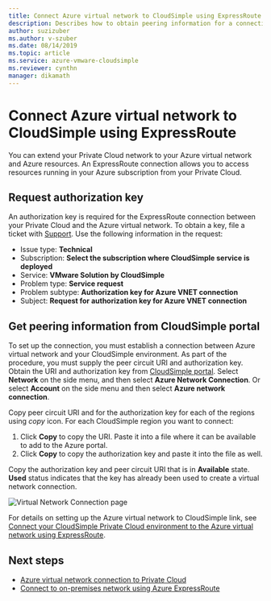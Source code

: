```yaml
---
title: Connect Azure virtual network to CloudSimple using ExpressRoute - Azure VMware Solution by CloudSimple
description: Describes how to obtain peering information for a connection between the Azure virtual network and your CloudSimple environment
author: suzizuber
ms.author: v-szuber
ms.date: 08/14/2019 
ms.topic: article 
ms.service: azure-vmware-cloudsimple 
ms.reviewer: cynthn 
manager: dikamath 
---
```


# Connect Azure virtual network to CloudSimple using ExpressRoute

You can extend your Private Cloud network to your Azure virtual network and Azure resources. An ExpressRoute connection allows you to access resources running in your Azure subscription from your Private Cloud.

## Request authorization key

An authorization key is required for the ExpressRoute connection between your Private Cloud and the Azure virtual network. To obtain a key, file a ticket with <a href="https://portal.azure.com/#blade/Microsoft_Azure_Support/HelpAndSupportBlade/newsupportrequest" target="_blank">Support</a>.  Use the following information in the request:

* Issue type: **Technical**
* Subscription: **Select the subscription where CloudSimple service is deployed**
* Service: **VMware Solution by CloudSimple**
* Problem type: **Service request**
* Problem subtype: **Authorization key for Azure VNET connection**
* Subject: **Request for authorization key for Azure VNET connection**

## Get peering information from CloudSimple portal

To set up the connection, you must establish a connection between Azure virtual network and your CloudSimple environment.  As part of the procedure, you must supply the peer circuit URI and authorization key. Obtain the URI and authorization key from [CloudSimple portal](access-cloudsimple-portal.md).  Select **Network** on the side menu, and then select **Azure Network Connection**. Or select **Account** on the side menu and then select **Azure network connection**.

Copy peer circuit URI and for the authorization key for each of the regions using *copy* icon. For each CloudSimple region you want to connect:

1. Click **Copy** to copy the URI. Paste it into a file where it can be available to add to the Azure portal.  
2. Click **Copy** to copy the authorization key and paste it into the file as well.

Copy the authorization key and peer circuit URI that is in **Available** state.  **Used** status indicates that the key has already been used to create a virtual network connection.

![Virtual Network Connection page](media/virtual-network-connection.png)

For details on setting up the Azure virtual network to CloudSimple link, see [Connect your CloudSimple Private Cloud environment to the Azure virtual network using ExpressRoute](azure-expressroute-connection.md).

## Next steps

* [Azure virtual network connection to Private Cloud](azure-expressroute-connection.md)
* [Connect to on-premises network using Azure ExpressRoute](on-premises-connection.md)
